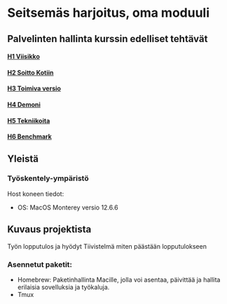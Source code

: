# Seitsemäs harjoitus, oma moduuli
## Palvelinten hallinta kurssin edelliset tehtävät
#### [H1 Viisikko](https://github.com/Lambizzzz/infra-as-code/blob/main/h1-Viisikko.md)
#### [H2 Soitto Kotiin](https://github.com/Lambizzzz/infra-as-code/blob/main/h2-Soitto-kotiin.md)
#### [H3 Toimiva versio]()
#### [H4 Demoni]()
#### [H5 Tekniikoita]()
#### [H6 Benchmark]()
## Yleistä
### Työskentely-ympäristö
Host koneen tiedot:
- OS: MacOS Monterey versio 12.6.6

## Kuvaus projektista
Työn lopputulos ja hyödyt
Tiivistelmä miten päästään lopputulokseen

### Asennetut paketit:
- Homebrew: Paketinhallinta Macille, jolla voi asentaa, päivittää ja hallita erilaisia ​​sovelluksia ja työkaluja.
- Tmux


